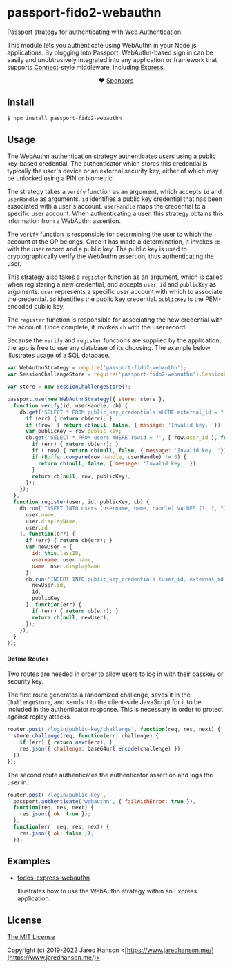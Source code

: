 # passport-fido2-webauthn

[Passport](https://www.passportjs.org/) strategy for authenticating
with [Web Authentication](https://www.w3.org/TR/webauthn-2/).

This module lets you authenticate using WebAuthn in your Node.js applications.
By plugging into Passport, WebAuthn-based sign in can be easily and
unobtrusively integrated into any application or framework that supports
[Connect](https://github.com/senchalabs/connect#readme)-style middleware,
including [Express](https://expressjs.com/).

<div align="center">

:heart: [Sponsors](https://www.passportjs.org/sponsors/?utm_source=github&utm_medium=referral&utm_campaign=passport-fido2-webauthn&utm_content=nav-sponsors)

</div>

## Install

```sh
$ npm install passport-fido2-webauthn
```

## Usage

The WebAuthn authentication strategy authenticates users using a public
key-based credential.  The authenticator which stores this credential is
typically the user's device or an external security key, either of which may be
unlocked using a PIN or biometric.

The strategy takes a `verify` function as an argument, which accepts `id` and
`userHandle` as arguments.  `id` identifies a public key credential that has
been associated with a user's account.  `userHandle` maps the credential to a
specific user account.  When authenticating a user, this strategy obtains this
information from a WebAuthn assertion.

The `verify` function is responsible for determining the user to which the
account at the OP belongs.  Once it has made a determination, it invokes `cb`
with the user record and a public key.  The public key is used to
cryptographically verify the WebAuthn assertion, thus authenticating the user.

This strategy also takes a `register` function as an argument, which is called
when registering a new credential, and accepts `user`, `id` and `publicKey` as
arguments.  `user` represents a specific user account with which to associate
the credential.  `id` identifies the public key credential.  `publicKey` is the
PEM-encoded public key.

The `register` function is responsible for associating the new credential with
the account.  Once complete, it invokes `cb` with the user record.

Because the `verify` and `register` functions are supplied by the application,
the app is free to use any database of its choosing.  The example below
illustrates usage of a SQL database.

```js
var WebAuthnStrategy = require('passport-fido2-webauthn');
var SessionChallengeStore = require('passport-fido2-webauthn').SessionChallengeStore;

var store = new SessionChallengeStore();

passport.use(new WebAuthnStrategy({ store: store },
  function verify(id, userHandle, cb) {
    db.get('SELECT * FROM public_key_credentials WHERE external_id = ?', [ id ], function(err, row) {
      if (err) { return cb(err); }
      if (!row) { return cb(null, false, { message: 'Invalid key. '}); }
      var publicKey = row.public_key;
      db.get('SELECT * FROM users WHERE rowid = ?', [ row.user_id ], function(err, row) {
        if (err) { return cb(err); }
        if (!row) { return cb(null, false, { message: 'Invalid key. '}); }
        if (Buffer.compare(row.handle, userHandle) != 0) {
          return cb(null, false, { message: 'Invalid key. '});
        }
        return cb(null, row, publicKey);
      });
    });
  },
  function register(user, id, publicKey, cb) {
    db.run('INSERT INTO users (username, name, handle) VALUES (?, ?, ?)', [
      user.name,
      user.displayName,
      user.id
    ], function(err) {
      if (err) { return cb(err); }
      var newUser = {
        id: this.lastID,
        username: user.name,
        name: user.displayName
      };
      db.run('INSERT INTO public_key_credentials (user_id, external_id, public_key) VALUES (?, ?, ?)', [
        newUser.id,
        id,
        publicKey
      ], function(err) {
        if (err) { return cb(err); }
        return cb(null, newUser);
      });
    });
  }
));
```

#### Define Routes

Two routes are needed in order to allow users to log in with their passkey or
security key.

The first route generates a randomized challenge, saves it in the
`ChallengeStore`, and sends it to the client-side JavaScript for it to be
included in the authenticator response.  This is necessary in order to protect
against replay attacks.

```js
router.post('/login/public-key/challenge', function(req, res, next) {
  store.challenge(req, function(err, challenge) {
    if (err) { return next(err); }
    res.json({ challenge: base64url.encode(challenge) });
  });
});
```

The second route authenticates the authenticator assertion and logs the user in.

```js
router.post('/login/public-key',
  passport.authenticate('webauthn', { failWithError: true }),
  function(req, res, next) {
    res.json({ ok: true });
  },
  function(err, req, res, next) {
    res.json({ ok: false });
  });
```

## Examples

* [todos-express-webauthn](https://github.com/passport/todos-express-webauthn)

  Illustrates how to use the WebAuthn strategy within an Express application.

## License

[The MIT License](https://opensource.org/licenses/MIT)

Copyright (c) 2019-2022 Jared Hanson <[https://www.jaredhanson.me/](https://www.jaredhanson.me/)>
